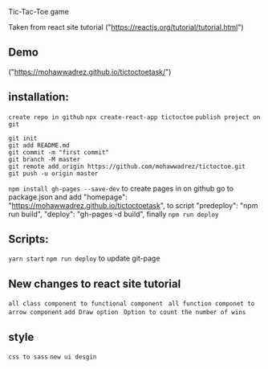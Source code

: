 Tic-Tac-Toe game

Taken from react site tutorial ("https://reactjs.org/tutorial/tutorial.html")

## Demo

("https://mohawwadrez.github.io/tictoctoetask/")

## installation:

`create repo in github`
`npx create-react-app tictoctoe`
`publish project on git`

    git init
    git add README.md
    git commit -m "first commit"
    git branch -M master
    git remote add origin https://github.com/mohawwadrez/tictoctoe.git
    git push -u origin master
    
`npm install gh-pages --save-dev` to create pages in on github
go to package.json and add
"homepage": "https://mohawwadrez.github.io/tictoctoetask",
to script
"predeploy": "npm run build",
"deploy": "gh-pages -d build",
finally `npm run deploy`

## Scripts:

`yarn start`
`npm run deploy` to update git-page

## New changes to react site tutorial

`all class component to functional component`
` all function componet to arrow component`
`add Draw option`
` Option to count the number of wins`

## style

`css to sass`
`new ui desgin`
